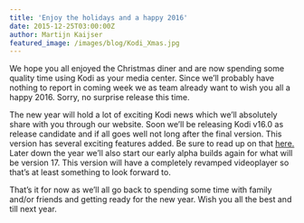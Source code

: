 ```yaml
---
title: 'Enjoy the holidays and a happy 2016'
date: 2015-12-25T03:00:00Z
author: Martijn Kaijser
featured_image: /images/blog/Kodi_Xmas.jpg
---
```

We hope you all enjoyed the Christmas diner and are now spending some quality time using Kodi as your media center. Since we’ll probably have nothing to report in coming week we as team already want to wish you all a happy 2016. Sorry, no surprise release this time.

 The new year will hold a lot of exciting Kodi news which we’ll absolutely share with you through our website. Soon we’ll be releasing Kodi v16.0 as release candidate and if all goes well not long after the final version. This version has several exciting features added. Be sure to read up on that [here.](/category/pre-release) Later down the year we’ll also start our early alpha builds again for what will be version 17. This version will have a completely revamped videoplayer so that’s at least something to look forward to.

 That’s it for now as we’ll all go back to spending some time with family and/or friends and getting ready for the new year. Wish you all the best and till next year.

  

  

 